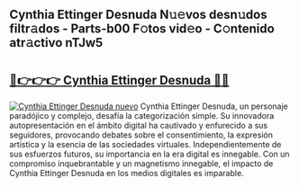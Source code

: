 ## Cynthia Ettinger Desnuda N𝚞𝚎vos desn𝚞dos filtr𝚊dos - Parts-b00 F𝚘tos vid𝚎o - C𝚘ntenido atr𝚊ctivo nTJw5

# <h2><a href="http://mbaf50v.tromn.icu/?c=Cynthia+Ettinger+Desnuda">🔗👉👉👉 Cynthia Ettinger Desnuda 🔗🔗</a></h2>

[![Cynthia Ettinger Desnuda nuevo](https://i.imgur.com/pEAQMta.gif)](http://mbaf50v.tromn.icu/?c=Cynthia+Ettinger+Desnuda)
Cynthia Ettinger Desnuda, un personaje paradójico y complejo, desafía la categorización simple. Su innovadora autopresentación en el ámbito digital ha cautivado y enfurecido a sus seguidores, provocando debates sobre el consentimiento, la expresión artística y la esencia de las sociedades virtuales. Independientemente de sus esfuerzos futuros, su importancia en la era digital es innegable. Con un compromiso inquebrantable y un magnetismo innegable, el impacto de Cynthia Ettinger Desnuda en los medios digitales es imparable.
